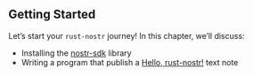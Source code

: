 ## Getting Started

Let’s start your `rust-nostr` journey! In this chapter, we’ll discuss:

* Installing the [nostr-sdk](install.html) library
* Writing a program that publish a [Hello, rust-nostr!](hello.html) text note
